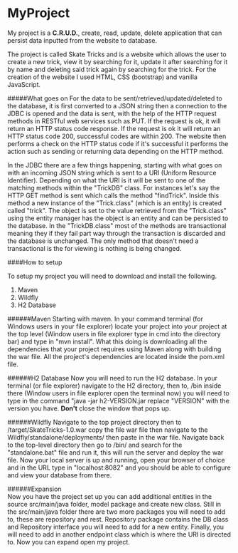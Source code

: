 # MyProject

My project is a **C.R.U.D.**, create, read, update, delete application
that can persist data inputted from the website to database. 

The project is called Skate Tricks and is a website which
allows the user to create a new trick, view it by searching for it, update it
after searching for it by name and deleting said trick again by searching for
the trick. For the creation of the website I used HTML, CSS (bootstrap) and vanilla
JavaScript. 

#####What goes on
For the data to be sent/retrieved/updated/deleted to the
database, it is first converted to a JSON string then a connection to the JDBC
is opened and the data is sent, with the help of the HTTP request methods in RESTful
web services such as PUT. If the request is ok, it will return an HTTP status
code response. If the request is ok it will return an HTTP status code 200,
successful codes are within 200. The website then performs a check on the HTTP
status code if it's successful it performs the action such as sending or
returning data depending on the HTTP method. 

In the JDBC there are a few things happening, starting with
what goes on with an incoming JSON string which is sent to a URI (Uniform
Resource Identifier). Depending on what the URI is it will be sent to one of
the matching methods within the "TrickDB" class. For instances let's
say the HTTP GET method is sent which calls the method "findTrick". Inside
this method a new instance of the "Trick.class" (which is an entity) is
created called "trick". The object is set to the value retrieved from
the "Trick.class" using the entity manager has the object is an
entity and can be persisted to the database. In the "TrickDB.class"
most of the methods are transactional meaning they if they fail part way through
the transaction is discarded and the database is unchanged. The only method
that doesn't need a transactional is the for viewing is nothing is being
changed. 


####How to setup

To setup my project you will need to download and install
the following. 
1. Maven
2. Wildfly
3. H2 Database      


######Maven
Starting with maven. In your command terminal (for Windows
users in your file explorer) locate your project into your project at the top
level (Window users in file explorer type in cmd into the directory bar) and type
in "mvn install". What this doing is downloading all the dependencies
that your project requires using Maven along with building the war file. All
the project's dependencies are located inside the pom.xml file. 


######H2 Database
Now you will need to run the H2 database. In your terminal (or
file explorer) navigate to the H2 directory, then to, /bin inside there (Window
users in file explorer open the terminal now) you will need to type in the command
"java -jar h2-VERSION.jar replace "VERSION" with the version you
have. **Don't** close the window that pops up. 


######Wildfly
Navigate to the top project directory then to /target/SkateTricks-1.0.war
copy the file war file then navigate to the Wildfly/standalone/deployments/
then paste in the war file. Navigate back to the top-level directory then go to
/bin/ and search for the "standalone.bat" file and run it, this will
run the server and deploy the war file. Now your local server is up and
running, open your browser of choice and in the URL type in "localhost:8082"
and you should be able to configure and view your database from there.


######Expansion  
Now you have the project set up you can add additional entities
in the source src/main/java folder, model package and create new class. Still
in the src/main/java folder there are two more packages you will need to add to,
these are repository and rest. Repository package contains the DB class and
Repository interface you will need to add for a new entity. Finally, you will
need to add in another endpoint class which is where the URI is directed to. Now
you can expand open my project.




